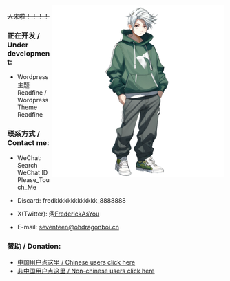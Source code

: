 <img align="right" src="https://github.com/FredericationStudio/.github/blob/main/imgs/ohdragonboi.png" width="400px" alt="ohdragonboi" title="ohdragonboi" />

~~人来啦！！！！~~

### 正在开发 / Under development:

 - Wordpress主题Readfine / Wordpress Theme Readfine

### 联系方式 / Contact me:

 - WeChat: Search WeChat ID Please_Touch_Me

 - Discard: fredkkkkkkkkkkkkk_8888888

 - X(Twitter): [@FrederickAsYou](https://twitter.com/FrederickAsYou)

 - E-mail: [seventeen@ohdragonboi.cn](mailto:seventeen@ohdragonboi.cn)

### 赞助 / Donation:

 - [中国用户点这里 / Chinese users click here](https://afdian.net/a/se7entin)
 - [非中国用户点这里 / Non-chinese users click here](https://polar.sh/FrederickAsYou)

